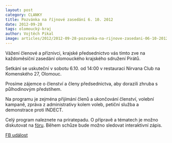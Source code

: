 ```yaml
---
layout: post
category: CLANKY
title: Pozvánka na říjnové zasedání 6. 10. 2012
date: 2012-09-28
tags: olomoucký-kraj
author: Vojtěch Pikal
image: articles/2012/2012-09-28-pozvanka-na-rijnove-zasedani-06-10-2012.jpg   #751x422 pixelu
---
```

Vážení členové a příznivci, krajské předsednictvo vás tímto zve na každoměsíční zasedání olomouckého krajského sdružení Pirátů.

Setkání se uskuteční v sobotu 6.10. od 14:00 v restauraci Nirvana Club na Komenského 27, Olomouc.

Prosíme zájemce o členství a členy předsednictva, aby dorazili zhruba s půlhodinovým předstihem.

Na programu je zejména přijímání členů a ukončování členství, volební kampaně, zpráva z administrativy kolem voleb, petiční služba a demonstrace proti INDECT.

Celý program naleznete na priratepadu. O přípravě a tématech je možno diskutovat na [fóru](https://forum.pirati.cz/viewtopic.php?f=80&t=13531). Během schůze bude možno sledovat interaktivní zápis.

[FB událost](https://www.facebook.com/events/470037426351738/)






